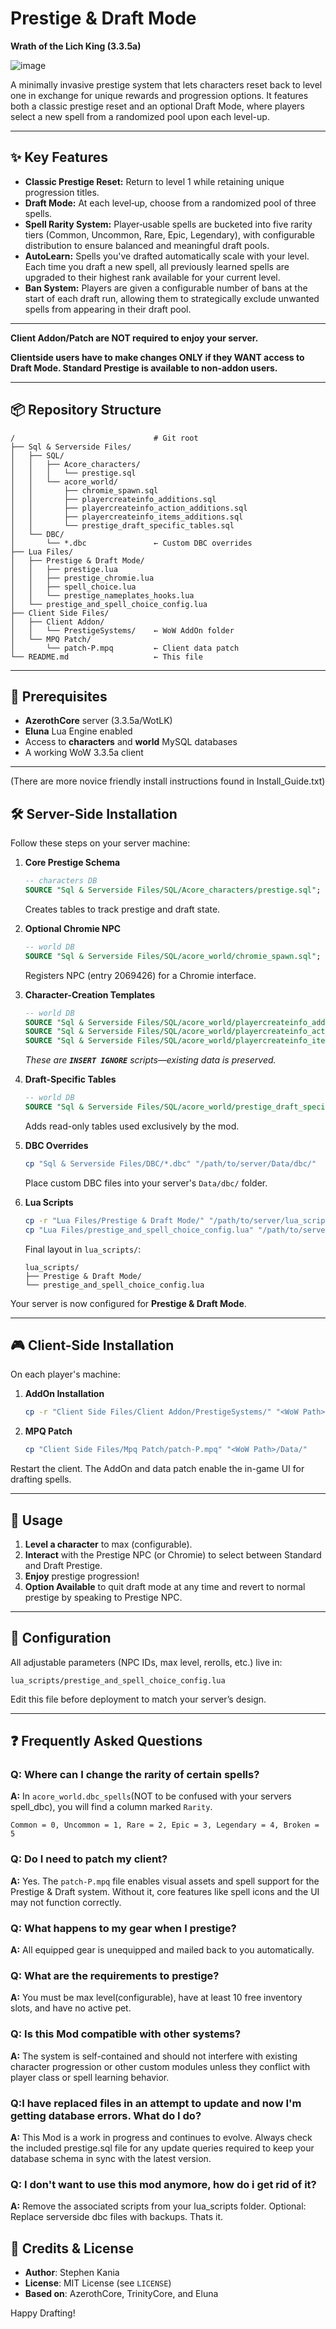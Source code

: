 # Prestige & Draft Mode
**Wrath of the Lich King (3.3.5a)**

![image](https://github.com/user-attachments/assets/5d3ed4b4-0765-4238-902e-cf2ad82fd8d0)


A minimally invasive prestige system that lets characters reset back to level one in exchange for unique rewards and progression options. It features both a classic prestige reset and an optional Draft Mode, where players select a new spell from a randomized pool upon each level-up. 

---

## ✨ Key Features

* **Classic Prestige Reset:** Return to level 1 while retaining unique progression titles.
* **Draft Mode:** At each level‑up, choose from a randomized pool of three spells.
* **Spell Rarity System:** Player‑usable spells are bucketed into five rarity tiers (Common, Uncommon, Rare, Epic, Legendary), with configurable distribution to ensure balanced and meaningful draft pools.
* **AutoLearn:** Spells you've drafted automatically scale with your level. Each time you draft a new spell, all previously learned spells are upgraded to their highest rank available for your current level.
* **Ban System:** Players are given a configurable number of bans at the start of each draft run, allowing them to strategically exclude unwanted spells from appearing in their draft pool.
---

**Client Addon/Patch are NOT required to enjoy your server.**

**Clientside users have to make changes ONLY if they WANT access to Draft Mode. Standard Prestige is available to non-addon users.**


---

## 📦 Repository Structure

```
/                               # Git root
├── Sql & Serverside Files/
│   ├── SQL/
│   │   ├── Acore_characters/
│   │   │   └── prestige.sql
│   │   └── acore_world/
│   │       ├── chromie_spawn.sql
│   │       ├── playercreateinfo_additions.sql
│   │       ├── playercreateinfo_action_additions.sql
│   │       ├── playercreateinfo_items_additions.sql
│   │       └── prestige_draft_specific_tables.sql
│   └── DBC/
│       └── *.dbc               ← Custom DBC overrides
├── Lua Files/
│   ├── Prestige & Draft Mode/
│   │   ├── prestige.lua
│   │   ├── prestige_chromie.lua
│   │   ├── spell_choice.lua
│   │   └── prestige_nameplates_hooks.lua
│   └── prestige_and_spell_choice_config.lua
├── Client Side Files/
│   ├── Client Addon/
│   │   └── PrestigeSystems/    ← WoW AddOn folder
│   └── MPQ Patch/
│       └── patch-P.mpq         ← Client data patch
└── README.md                   ← This file
```

---

## 🔧 Prerequisites

* **AzerothCore** server (3.3.5a/WotLK)
* **Eluna** Lua Engine enabled
* Access to **characters** and **world** MySQL databases
* A working WoW 3.3.5a client

---
(There are more novice friendly install instructions found in Install_Guide.txt)
## 🛠️ Server-Side Installation

Follow these steps on your server machine:

1. **Core Prestige Schema**

   ```sql
   -- characters DB
   SOURCE "Sql & Serverside Files/SQL/Acore_characters/prestige.sql";
   ```

   Creates tables to track prestige and draft state.

2. **Optional Chromie NPC**

   ```sql
   -- world DB
   SOURCE "Sql & Serverside Files/SQL/acore_world/chromie_spawn.sql";
   ```

   Registers NPC (entry 2069426) for a Chromie interface.

3. **Character-Creation Templates**

   ```sql
   -- world DB
   SOURCE "Sql & Serverside Files/SQL/acore_world/playercreateinfo_additions.sql";
   SOURCE "Sql & Serverside Files/SQL/acore_world/playercreateinfo_action_additions.sql";
   SOURCE "Sql & Serverside Files/SQL/acore_world/playercreateinfo_items_additions.sql";
   ```

   *These are **`INSERT IGNORE`** scripts—existing data is preserved.*

4. **Draft-Specific Tables**

   ```sql
   -- world DB
   SOURCE "Sql & Serverside Files/SQL/acore_world/prestige_draft_specific_tables.sql";
   ```

   Adds read-only tables used exclusively by the mod.

5. **DBC Overrides**

   ```bash
   cp "Sql & Serverside Files/DBC/*.dbc" "/path/to/server/Data/dbc/"
   ```

   Place custom DBC files into your server's `Data/dbc/` folder.

6. **Lua Scripts**

   ```bash
   cp -r "Lua Files/Prestige & Draft Mode/" "/path/to/server/lua_scripts/"
   cp "Lua Files/prestige_and_spell_choice_config.lua" "/path/to/server/lua_scripts/"
   ```

   Final layout in `lua_scripts/`:

   ```
   lua_scripts/
   ├── Prestige & Draft Mode/
   └── prestige_and_spell_choice_config.lua
   ```

Your server is now configured for **Prestige & Draft Mode**.

---

## 🎮 Client-Side Installation

On each player's machine:

1. **AddOn Installation**

   ```bash
   cp -r "Client Side Files/Client Addon/PrestigeSystems/" "<WoW Path>/Interface/AddOns/"
   ```

2. **MPQ Patch**

   ```bash
   cp "Client Side Files/Mpq Patch/patch-P.mpq" "<WoW Path>/Data/"
   ```

Restart the client. The AddOn and data patch enable the in-game UI for drafting spells.

---

## 🚀 Usage

1. **Level a character** to max (configurable).
2. **Interact** with the Prestige NPC (or Chromie) to select between Standard and Draft Prestige.
3. **Enjoy** prestige progression!
4. **Option Available** to quit draft mode at any time and revert to normal prestige by speaking to Prestige NPC.
---

## 📜 Configuration

All adjustable parameters (NPC IDs, max level, rerolls, etc.) live in:

```
lua_scripts/prestige_and_spell_choice_config.lua
```

Edit this file before deployment to match your server’s design.

---
## ❓ Frequently Asked Questions

### Q: Where can I change the rarity of certain spells?

**A:** In  `acore_world.dbc_spells`(NOT to be confused with your servers spell_dbc), you will find a column marked `Rarity`. 

`Common = 0, Uncommon = 1, Rare = 2, Epic = 3, Legendary = 4, Broken = 5`

### Q: Do I need to patch my client?

**A:** Yes. The `patch-P.mpq` file enables visual assets and spell support for the Prestige & Draft system. Without it, core features like spell icons and the UI may not function correctly.

### Q: What happens to my gear when I prestige?

**A:** All equipped gear is unequipped and mailed back to you automatically.

### Q: What are the requirements to prestige?

**A:** You must be max level(configurable), have at least 10 free inventory slots, and have no active pet.

### Q: Is this Mod compatible with other systems?

**A:** The system is self-contained and should not interfere with existing character progression or other custom modules unless they conflict with player class or spell learning behavior.

### Q:I have replaced files in an attempt to update and now I'm getting database errors. What do I do?

**A:** This Mod is a work in progress and continues to evolve. Always check the included prestige.sql file for any update queries required to keep your database schema in sync with the latest version.

### Q: I don't want to use this mod anymore, how do i get rid of it?

**A:** Remove the associated scripts from your lua_scripts folder. Optional: Replace serverside dbc files with backups. Thats it.

## 🙏 Credits & License

* **Author**: Stephen Kania
* **License**: MIT License (see `LICENSE`)
* **Based on**: AzerothCore, TrinityCore, and Eluna

Happy Drafting!
